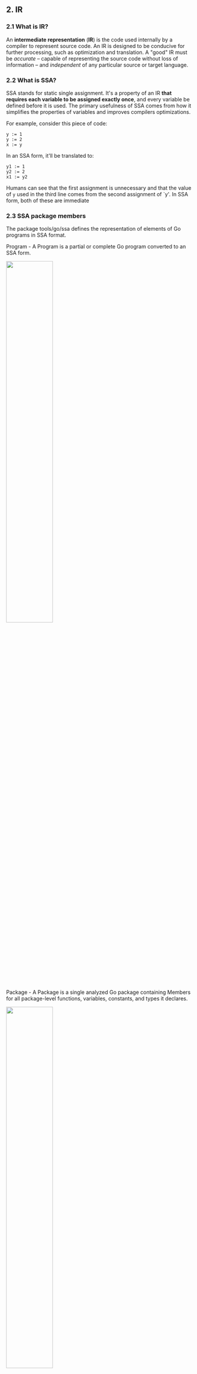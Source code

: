 ## 2. IR
### 2.1 What is IR?
An **intermediate representation** (**IR**) is the code used internally by a compiler to represent source code. An IR is designed to be conducive for further processing, such as optimization and translation. A "good" IR must be _accurate_ – capable of representing the source code without loss of information  – and _independent_ of any particular source or target language.
   
### 2.2 What is SSA?
SSA stands for static single assignment. It's a property of an IR **that requires each variable to be assigned exactly once**, and every variable be defined before it is used. 
The primary usefulness of SSA comes from how it simplifies the properties of variables and improves compilers optimizations.

For example, consider this piece of code:
```
y := 1
y := 2
x := y
```

In an SSA form, it'll be translated to:
```
y1 := 1
y2 := 2
x1 := y2
```
Humans can see that the first assignment is unnecessary and that the value of `y`  used in the third line comes from the second assignment of `y'. In SSA form, both of these are immediate

### 2.3 SSA package members
The package tools/go/ssa defines the representation of elements of Go programs in SSA format.

Program - A Program is a partial or complete Go program converted to an SSA form.

<img src="https://i.imgur.com/FHbYxeU.png" width="50%" height="50%" />

Package - A Package is a single analyzed Go package containing Members for all package-level functions, variables, constants, and types it declares.

<img src="https://i.imgur.com/eLzMEHR.png" width="50%" height="50%" />

Function - Function represents the parameters, results, and code of a function or method.

<img src="https://i.imgur.com/FqN1GdN.png" width="50%" height="50%" />

Basic Block - BasicBlock represents an SSA basic block. A set of instructions that are executed and can't jump somewhere else. Basic blocks are connected using conditions and goto statements.
 
<img src="https://i.imgur.com/XGrpRkH.png" width="50%" height="50%" />

Control Flow Graph (CFG) - In a control-flow graph, each node in the graph represents a basic block. Together, they compose all paths that might be traversed through a program during its execution.

<img src="https://i.imgur.com/jpmXl4P.png" width="50%" height="50%" />

Instruction - a statement that consumes values and performs computation. For example, `Call`, `Return`, `TypeAssert`, etc

<img src="https://i.imgur.com/VJ5mxF3.png" width="50%" height="50%" />

Value - an expression that yields a value. For example, Function calls are both `Instruction` and `Value` since they both consume values and yield a value.

<img src="https://i.imgur.com/UlKSNVu.png" width="50%" height="50%" />

The package contains other [types](https://pkg.go.dev/golang.org/x/tools/go/ssa#pkg-overview) - Include language keywords such as `Defer`, `If` but also lower level primitives like `MakeChan` and `Alloc`. 

### 2.4 Viewing SSA
We can use this  [SSA visualizer](http://golang-ssaview.herokuapp.com/)  to view the SSA form of programs.

> You can also use `go.tools/cmd/ssadump` in view SSA in your CLI

Let's consider this program:
```
package main

import (
    "fmt"
	"math"
	"os"
)

func main() {
	shapeType := os.Args[1]
	squareOrCircleArea(shapeType)
}

func squareOrCircleArea(shapeType string) {
	r := 2.0
	area := r * r
	if shapeType == "circle" {
		area *= math.Pi
	}
	fmt.Printf("Total area is: %g", area)
}
```

I'll focus on the `squareOrCircleArea` function, but you can inspect the full ssa program in the visualizer.
```go
func squareOrCircleArea(shapeType string):
0:                                                                entry P:0 S:2
        t0 = 2:float64 * 2:float64                                      float64
        t1 = shapeType == "circle":string                                  bool
        if t1 goto 1 else 2
1:                                                              if.then P:1 S:1
        t2 = t0 * 3.14159:float64                                       float64
        jump 2
2:                                                              if.done P:2 S:0
        t3 = phi [0: t0, 1: t2] #area                                   float64
        t4 = new [1]interface{} (varargs)                       *[1]interface{}
        t5 = &t4[0:int]                                            *interface{}
        t6 = make interface{} <- float64 (t3)                       interface{}
        *t5 = t6
        t7 = slice t4[:]                                          []interface{}
        t8 = fmt.Printf("Total area is: %g":string, t7...)   (n int, err error)
        return
```

Looking at the first basic block (0) we can see straight away that the variable names were replaced with `t` followed by a number.
Also, the assignment to `r` is missing and it's values are already used in the assignment to `area`. This is the result 
of constant propagation and dead code elimination indicating this code is already optimized.

In the end of the block, we can see a conditional goto (as opposed to the conventional if structure) to the correct
basic block, according to the shape type.

```go
0:                                                                entry P:0 S:2
        t0 = 2:float64 * 2:float64                                      float64
        t1 = shapeType == "circle":string                                  bool
        if t1 goto 1 else 2
```
In the source code, we multiply the value of area with PI and assign it back to the area. In SSA form, each variable is 
assigned once. We can see that `t0` is no longer used and instead `t2` is declared, even though in high level they point
to the same variable.   
```go
1:
        t2 = t0 * 3.14159:float64                                       float64
        jump 2
```

In the last block we see an instruction called `phi`. This instruction represents an SSA φ-node which combines values
that differ across incoming control-flow edges and yields a new value. We won't delve deeper, but in short, it says
the value can be either `t0` or `t2`, depending on the control flow.

At that point, we're ready to print the variable, but there are many instructions between `t3` and the `fmt.Printf` function.
IR is much more verbose and includes instructions that may by represented with single "action" in the source code. In 
this case, `fmt.Printf` uses variadic parameters. Behind the scenes, we have to declare a list of interfaces, convert 
our `float64` to the `interface{}` type and only then pass it to the function.   
```go
2:                                                              if.done P:2 S:0
        t3 = phi [0: t0, 1: t2] #area                                   float64
        t4 = new [1]interface{} (varargs)                       *[1]interface{}
        t5 = &t4[0:int]                                            *interface{}
        t6 = make interface{} <- float64 (t3)                       interface{}
        *t5 = t6
        t7 = slice t4[:]                                          []interface{}
        t8 = fmt.Printf("Total area is: %g":string, t7...)   (n int, err error)
        return
```

### Exercise
In the folder CodeExamples there are some interesting programs. Using our SSA visualizer from earlier, take each of 
the program and look at their SSA. I added comments with notes with explaining the important points. 


### 2.5 SSA vs AST
AST shows us the structure of the code. How different statements in the code relate to each other. SSA, on the other hand, shows us how the code flows.

When applying this logic to static analysis, we'll see that SSA is used for more complex analysis where we need to determine the flow of the data. In contrast, AST will be used for simpler, more structure related analyses.

### 2.6 Writing our analyzer!
https://github.com/ipfs/go-ipfs/issues/2043
